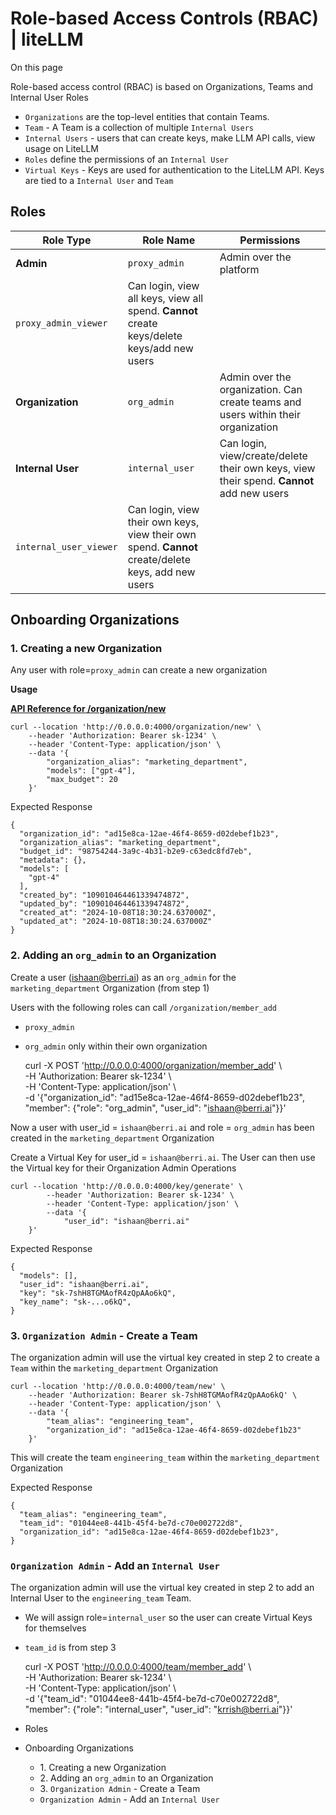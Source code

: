 # Role-based Access Controls (RBAC) | liteLLM

On this page

Role-based access control (RBAC) is based on Organizations, Teams and Internal User Roles

  * `Organizations` are the top-level entities that contain Teams.
  * `Team` \- A Team is a collection of multiple `Internal Users`
  * `Internal Users` \- users that can create keys, make LLM API calls, view usage on LiteLLM
  * `Roles` define the permissions of an `Internal User`
  * `Virtual Keys` \- Keys are used for authentication to the LiteLLM API. Keys are tied to a `Internal User` and `Team`

## Roles​

Role Type| Role Name| Permissions  
---|---|---  
**Admin**| `proxy_admin`| Admin over the platform  
| `proxy_admin_viewer`| Can login, view all keys, view all spend. **Cannot** create keys/delete keys/add new users  
**Organization**| `org_admin`| Admin over the organization. Can create teams and users within their organization  
**Internal User**| `internal_user`| Can login, view/create/delete their own keys, view their spend. **Cannot** add new users  
| `internal_user_viewer`| Can login, view their own keys, view their own spend. **Cannot** create/delete keys, add new users  
  
## Onboarding Organizations​

### 1\. Creating a new Organization​

Any user with role=`proxy_admin` can create a new organization

**Usage**

[**API Reference for /organization/new**](https://litellm-api.up.railway.app/#/organization%20management/new_organization_organization_new_post)
    
    
    curl --location 'http://0.0.0.0:4000/organization/new' \  
        --header 'Authorization: Bearer sk-1234' \  
        --header 'Content-Type: application/json' \  
        --data '{  
            "organization_alias": "marketing_department",  
            "models": ["gpt-4"],  
            "max_budget": 20  
        }'  
    

Expected Response
    
    
    {  
      "organization_id": "ad15e8ca-12ae-46f4-8659-d02debef1b23",  
      "organization_alias": "marketing_department",  
      "budget_id": "98754244-3a9c-4b31-b2e9-c63edc8fd7eb",  
      "metadata": {},  
      "models": [  
        "gpt-4"  
      ],  
      "created_by": "109010464461339474872",  
      "updated_by": "109010464461339474872",  
      "created_at": "2024-10-08T18:30:24.637000Z",  
      "updated_at": "2024-10-08T18:30:24.637000Z"  
    }  
    

### 2\. Adding an `org_admin` to an Organization​

Create a user ([ishaan@berri.ai](mailto:ishaan@berri.ai)) as an `org_admin` for the `marketing_department` Organization (from step 1)

Users with the following roles can call `/organization/member_add`

  * `proxy_admin`
  * `org_admin` only within their own organization

    
    
    curl -X POST 'http://0.0.0.0:4000/organization/member_add' \  
        -H 'Authorization: Bearer sk-1234' \  
        -H 'Content-Type: application/json' \  
        -d '{"organization_id": "ad15e8ca-12ae-46f4-8659-d02debef1b23", "member": {"role": "org_admin", "user_id": "ishaan@berri.ai"}}'  
    

Now a user with user_id = `ishaan@berri.ai` and role = `org_admin` has been created in the `marketing_department` Organization

Create a Virtual Key for user_id = `ishaan@berri.ai`. The User can then use the Virtual key for their Organization Admin Operations
    
    
    curl --location 'http://0.0.0.0:4000/key/generate' \  
            --header 'Authorization: Bearer sk-1234' \  
            --header 'Content-Type: application/json' \  
            --data '{  
                "user_id": "ishaan@berri.ai"  
        }'  
    

Expected Response
    
    
    {  
      "models": [],  
      "user_id": "ishaan@berri.ai",  
      "key": "sk-7shH8TGMAofR4zQpAAo6kQ",  
      "key_name": "sk-...o6kQ",  
    }  
    

### 3\. `Organization Admin` \- Create a Team​

The organization admin will use the virtual key created in step 2 to create a `Team` within the `marketing_department` Organization
    
    
    curl --location 'http://0.0.0.0:4000/team/new' \  
        --header 'Authorization: Bearer sk-7shH8TGMAofR4zQpAAo6kQ' \  
        --header 'Content-Type: application/json' \  
        --data '{  
            "team_alias": "engineering_team",  
            "organization_id": "ad15e8ca-12ae-46f4-8659-d02debef1b23"  
        }'  
    

This will create the team `engineering_team` within the `marketing_department` Organization

Expected Response
    
    
    {  
      "team_alias": "engineering_team",  
      "team_id": "01044ee8-441b-45f4-be7d-c70e002722d8",  
      "organization_id": "ad15e8ca-12ae-46f4-8659-d02debef1b23",  
    }  
    

### `Organization Admin` \- Add an `Internal User`​

The organization admin will use the virtual key created in step 2 to add an Internal User to the `engineering_team` Team.

  * We will assign role=`internal_user` so the user can create Virtual Keys for themselves
  * `team_id` is from step 3

    
    
    curl -X POST 'http://0.0.0.0:4000/team/member_add' \  
        -H 'Authorization: Bearer sk-1234' \  
        -H 'Content-Type: application/json' \  
        -d '{"team_id": "01044ee8-441b-45f4-be7d-c70e002722d8", "member": {"role": "internal_user", "user_id": "krrish@berri.ai"}}'  
      
    

  * Roles
  * Onboarding Organizations
    * 1\. Creating a new Organization
    * 2\. Adding an `org_admin` to an Organization
    * 3\. `Organization Admin` \- Create a Team
    * `Organization Admin` \- Add an `Internal User`